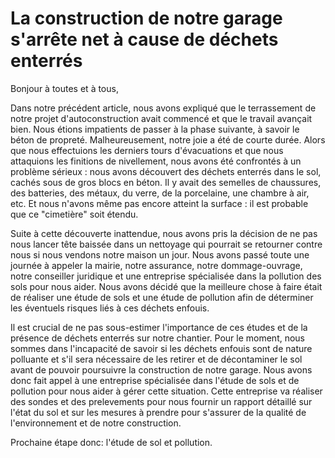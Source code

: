 # La construction de notre garage s'arrête net à cause de déchets enterrés

Bonjour à toutes et à tous,

Dans notre précédent article, nous avons expliqué que le terrassement de notre projet d'autoconstruction avait commencé et que le travail avançait bien. Nous étions impatients de passer à la phase suivante, à savoir le béton de propreté. Malheureusement, notre joie a été de courte durée. Alors que nous effectuions les derniers tours d'évacuations et que nous attaquions les finitions de nivellement, nous avons été confrontés à un problème sérieux : nous avons découvert des déchets enterrés dans le sol, cachés sous de gros blocs en béton. Il y avait des semelles de chaussures, des batteries, des métaux, du verre, de la porcelaine, une chambre à air, etc. Et nous n'avons même pas encore atteint la surface : il est probable que ce "cimetière" soit étendu.

Suite à cette découverte inattendue, nous avons pris la décision de ne pas nous lancer tête baissée dans un nettoyage qui pourrait se retourner contre nous si nous vendons notre maison un jour. Nous avons passé toute une journée à appeler la mairie, notre assurance, notre dommage-ouvrage, notre conseiller juridique et une entreprise spécialisée dans la pollution des sols pour nous aider. Nous avons décidé que la meilleure chose à faire était de réaliser une étude de sols et une étude de pollution afin de déterminer les éventuels risques liés à ces déchets enfouis.

Il est crucial de ne pas sous-estimer l'importance de ces études et de la présence de déchets enterrés sur notre chantier. Pour le moment, nous sommes dans l'incapacité de savoir si les déchets enfouis sont de nature polluante et s'il sera nécessaire de les retirer et de décontaminer le sol avant de pouvoir poursuivre la construction de notre garage. Nous avons donc fait appel à une entreprise spécialisée dans l'étude de sols et de pollution pour nous aider à gérer cette situation. Cette entreprise va réaliser des sondes et des prelevements pour nous fournir un rapport détaillé sur l'état du sol et sur les mesures à prendre pour s'assurer de la qualité de l'environnement et de notre construction. 

Prochaine étape donc: l'étude de sol et pollution. 
